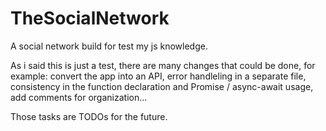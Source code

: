 # TheSocialNetwork
A social network build for test my js knowledge.

As i said this is just a test, there are many changes that could be done, for example: convert the app into an API, error handleling in a separate file, consistency in the function declaration and Promise / async-await usage, add comments for organization...

Those tasks are TODOs for the future.
